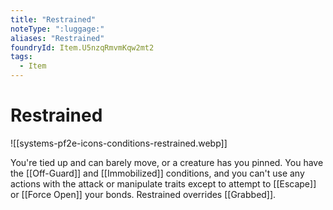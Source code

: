 ```yaml
---
title: "Restrained"
noteType: ":luggage:"
aliases: "Restrained"
foundryId: Item.U5nzqRmvmKqw2mt2
tags:
  - Item
---
```


# Restrained
![[systems-pf2e-icons-conditions-restrained.webp]]

You're tied up and can barely move, or a creature has you pinned. You have the [[Off-Guard]] and [[Immobilized]] conditions, and you can't use any actions with the attack or manipulate traits except to attempt to [[Escape]] or [[Force Open]] your bonds. Restrained overrides [[Grabbed]].
